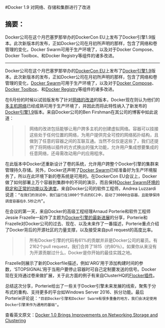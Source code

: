 #Docker 1.9 对网络、存储和集群进行了改进 

## 摘要：
Docker公司在这个月巴塞罗那举办的DockerCon EU上发布了Docker引擎1.9版本。此次新版本的发布，正如Docker公司在月初所声明的那样，包含了网络和卷管理的变化，Docker Swarm可用于生产环境了，以及对于Docker Compose、Docker Toolbox、和Docker Registry等组件的诸多改进。

--------------------------------------------------

Docker公司在这个月巴塞罗那举办的[DockerCon EU](http://europe-2015.dockercon.com/)上发布了[Docker引擎1.9](https://blog.docker.com/2015/11/docker-1-9-production-ready-swarm-multi-host-networking/)版本。此次新版本的发布，正如Docker公司在月初所声明的那样，包含了网络和卷管理的变化，[Docker Swarm](https://www.docker.com/docker-swarm)可用于生产环境了，以及对于[Docker Compose](https://www.docker.com/docker-compose)、[Docker Toolbox](https://www.docker.com/products/overview#/docker_toolbox)、和[Docker Registry](https://www.docker.com/docker-registry)等组件的诸多改进。

在6月份的时候以试验版发布了针对[网络的改进](https://blog.docker.com/2015/06/networking-receives-an-upgrade/)的版本，Docker现在则认为他们的[多主机网络](http://blog.docker.com/2015/11/docker-multi-host-networking-ga/)已经成熟可用于生产环境了，并因此而将此特性纳入了新发布的[Docker引擎1.9](https://github.com/docker/docker/tree/release/v1.9)版本。来自Docker公司的Ben Firshman在其公司的博客中如此说道：

>>网络的改进包括能够让用户跨多主机的创建虚拟网络。容器可以挂接这些处于任何位置的网络，为用户提供完全可控的网络拓扑结构，且做到了任意的容器之间的互联互通。当然不仅仅是这些了，我们还提供了将网络以插件的方式换出的强大功能，允许用户集成想要集成的任意网络，还毋需改动用户的应用程序。

在此版本中Docker还重新设计了卷的系统，允许用户跨整个Docker引擎的集群来管理持久存储。另外，Docker还声明了[Docker Swarm](http://blog.docker.com/2015/11/swarm-1-0/)已经准备好为生产环境服务了，所以在此环境下新的卷系统是可用的。在DockerCon EU会议上，Docker做了如何部署上万个容器到集群中的不同的演示，而且保持[Docker Swarm环境的稳定和正常的功能以及速度](http://blog.docker.com/2015/11/scale-testing-docker-swarm-30000-containers/)。来自Docker公司的软件工程师，Andrea Luzzardi说道：```“在我们的测试中，我们运行在1000个节点的EC2中，启动了30000台容器，且能够保持调度容器在0.5秒之内”```。

在会议的第一天，来自Docker的高级工程经理Arnaud Porterie和软件工程师Jessie Frazelle一起作了主题为[Docker引擎的最新进展](http://www.slideshare.net/icecrime/the-latest-on-docker-engine)的分享，Porterie和Frazelle对Docker公司的过去、现在、以及未来作了一番描述，Porterie重点介绍了Docker背后的开源社区的力量支撑，以及接受来自pull request的高度比率。

>>所有Docker引擎的代码有61%的贡献并非是Docker公司的雇员。有2162个pull request，我们合并了1815（约80％）。如果你从来没有为开源贡献过什么，Docker是你开始的最佳实践之地。

Frazelle则展示了新的Dockerfile描述，例如‘ARG’用于添加构建时间的参数，‘STOPSIGNAL‘用于当用户要停止容器时可自己定制要发送的信号。Docker现在支持通过卷来做扩展，关于此方面的例子有来自ClusterHQ的[Flocker插件](https://docs.clusterhq.com/en/1.5.0/install/docker-plugin.html)。

总结这次分享，Porterie给出了一些关于Docker引擎未来发展的线索，聚焦于分布式的重构、支持更多的平台如Windows Server 2016、拆分功能。最后Porterie评论说：```"目前Docker引擎和Docker Swarm有很多重叠的地方，我们会决定使用Docker引擎来作为通用的基础"```。


查看英文原文：[Docker 1.0 Brings Improvements on Networking,Storage and Clustering](http://www.infoq.com/news/2015/11/docker-1.9)
